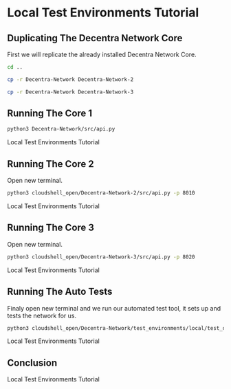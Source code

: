 # Local Test Environments Tutorial

## Duplicating The Decentra Network Core
First we will replicate the already installed Decentra Network Core.

```bash
cd ..
```

```bash
cp -r Decentra-Network Decentra-Network-2
```
```bash
cp -r Decentra-Network Decentra-Network-3
```

## Running The Core 1

```bash
python3 Decentra-Network/src/api.py
```
<walkthrough-footnote>Local Test Environments Tutorial</walkthrough-footnote>

## Running The Core 2
Open new terminal.
```bash
python3 cloudshell_open/Decentra-Network-2/src/api.py -p 8010
```
<walkthrough-footnote>Local Test Environments Tutorial</walkthrough-footnote>

## Running The Core 3
Open new terminal.
```bash
python3 cloudshell_open/Decentra-Network-3/src/api.py -p 8020
```
<walkthrough-footnote>Local Test Environments Tutorial</walkthrough-footnote>

## Running The Auto Tests
Finaly open new terminal and we run our automated test tool, it sets up and tests the network for us.

```bash
python3 cloudshell_open/Decentra-Network/test_environments/local/test_decentra_network_local.py
```
<walkthrough-footnote>Local Test Environments Tutorial</walkthrough-footnote>
## Conclusion
<walkthrough-conclusion-trophy></walkthrough-conclusion-trophy>



<walkthrough-footnote>Local Test Environments Tutorial</walkthrough-footnote>

